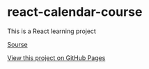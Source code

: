 # react-calendar-course
This is a React learning project 

[Sourse](https://www.youtube.com/watch?v=ElaIKk8ba5g)

[View this project on GitHub Pages](https://victorizbitskiy.github.io/react-calendar-course/)
